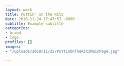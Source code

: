 ```yaml
---
layout: work
title: Puttin' on the Ritz
date: 2018-11-24 17:43:57 -0800
subtitle: Example subtitle
categories:
- brand
- logo
profiles: []
images:
- "/uploads/2018/11/25/PuttinOnTheRitzMainPage.jpg"

---
```


